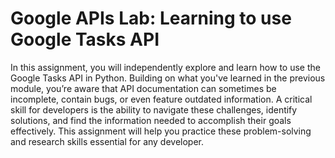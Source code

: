 # Google APIs Lab: Learning to use Google Tasks API

In this assignment, you will independently explore and learn how to use the Google Tasks API in Python. Building on what you've learned in the previous module, you’re aware that API documentation can sometimes be incomplete, contain bugs, or even feature outdated information. A critical skill for developers is the ability to navigate these challenges, identify solutions, and find the information needed to accomplish their goals effectively. This assignment will help you practice these problem-solving and research skills essential for any developer.
